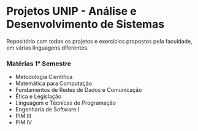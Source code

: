 # Projetos UNIP - Análise e Desenvolvimento de Sistemas

Repositório com todos os projetos e exercícios propostos pela faculdade, em várias linguagens diferentes.

### Matérias 1° Semestre

 - Metodologia Científica
 - Matemática para Computação
 - Fundamentos de Redes de Dados e Comunicação
 - Ética e Legislação
 - Linguagem e Técnicas de Programação
 - Engenharia de Software I
 - PIM III
 - PIM IV
